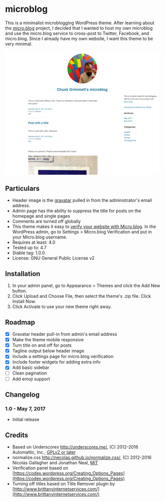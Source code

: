 # microblog

This is a minimalist microblogging WordPress theme. After learning about the [micro.blog](http://micro.blog) project, I decided that I wanted to host my own microblog and use the micro.blog service to cross-post to Twitter, Facebook, and micro.blog. Since I already have my own website, I want this theme to be very minimal.

![Screenshot](screenshot.png)

## Particulars

- Header image is the [gravatar](http://gravatar.com) pulled in from the administrator's email address. 
- Admin page has the ability to suppress the title for posts on the homepage and single pages
- Comments are turned off globally
- This theme makes it easy to [verify your website with Micro.blog](http://help.micro.blog/2017/web-site-verification/). In the WordPress admin, go to Settings > Micro.blog Verification and put in your Micro.blog username. 
- Requires at least: 4.0
- Tested up to: 4.7
- Stable tag: 1.0.0
- License: GNU General Public License v2

## Installation

1. In your admin panel, go to Appearance > Themes and click the Add New button.
2. Click Upload and Choose File, then select the theme's .zip file. Click Install Now.
3. Click Activate to use your new theme right away.

## Roadmap

- [x] Gravatar header pull-in from admin's email address
- [x] Make the theme mobile responsive
- [x] Turn title on and off for posts
- [x] Tagline output below header image
- [x] Include a settings page for micro.blog verification
- [x] Include footer widgets for adding extra info
- [x] Add basic sidebar
- [ ] Clean pagination
- [ ] Add emoji support

## Changelog

### 1.0 - May 7, 2017
* Initial release

## Credits

* Based on Underscores http://underscores.me/, (C) 2012-2016 Automattic, Inc., [GPLv2 or later](https://www.gnu.org/licenses/gpl-2.0.html)
* normalize.css http://necolas.github.io/normalize.css/, (C) 2012-2016 Nicolas Gallagher and Jonathan Neal, [MIT](http://opensource.org/licenses/MIT)
* Verification panel based on [https://codex.wordpress.org/Creating_Options_Pages](https://codex.wordpress.org/Creating_Options_Pages)
* Turning off titles based on Title Remover plugin by [http://www.brittanyinternetservices.com/](http://www.brittanyinternetservices.com/)